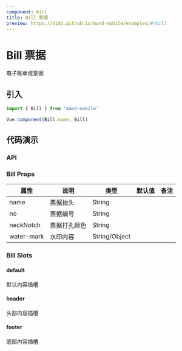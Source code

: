 ```yaml
---
component: bill
title: Bill 票据
preview: https://didi.github.io/mand-mobile/examples/#/bill
---
```


# Bill 票据


电子账单或票据

## 引入

```javascript
import { Bill } from 'mand-mobile'

Vue.component(Bill.name, Bill)
```

## 代码演示

<demo-wrapper
  src="src/packages/bill/demo"
  :demos="demos"
/>

<script setup>
const demos = import.meta.globEager('../../../src/packages/bill/demo/demo*.vue')
</script>

### API

### Bill Props
|属性 | 说明 | 类型 | 默认值 | 备注 |
|----|-----|------|------ |------|
|name|票据抬头|String| | |
|no|票据编号|String| | |
|neckNotch|票据打孔颜色|String| |
|water-mark|水印内容|String\/Object| | |

### Bill Slots

#### default
默认内容插槽

#### header
头部内容插槽

#### footer
底部内容插槽